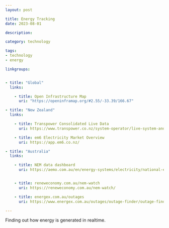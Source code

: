 ```yaml
---
layout: post

title: Energy Tracking
date: 2023-08-01

description:

category: technology

tags:
- technology
- energy

linkgroups:


- title: "Global"
  links:

    - title: Open Infrastructure Map
      uri: "https://openinframap.org/#2.55/-33.39/166.67"

- title: "New Zealand"
  links:

    - title: Transpower Consolidated Live Data
      uri: https://www.transpower.co.nz/system-operator/live-system-and-market-data/consolidated-live-data

    - title: em6 Electricity Market Overview
      uri: https://app.em6.co.nz/

- title: "Australia"
  links:

    - title: NEM data dashboard
      uri: https://aemo.com.au/en/energy-systems/electricity/national-electricity-market-nem/data-nem/data-dashboard-nem


    - title: reneweconomy.com.au/nem-watch
      uri: https://reneweconomy.com.au/nem-watch/

    - title: energex.com.au/outages
      uri: https://www.energex.com.au/outages/outage-finder/outage-finder-map/

---
```


Finding out how energy is generated in realtime.
